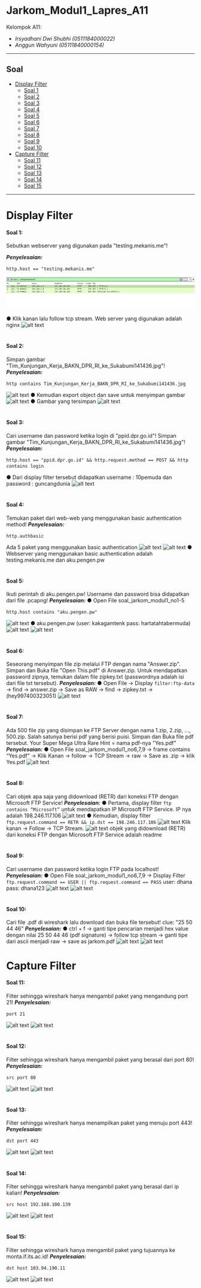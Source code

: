 # Jarkom_Modul1_Lapres_A11
Kelompok A11:
* _Irsyadhani Dwi Shubhi (0511184000022)_
* _Anggun Wahyuni (05111840000154)_

----------------------------------------------------------------
## Soal
* [Display Filter](#display-filter)
  * [Soal 1](#soal-1)
  * [Soal 2](#soal-2)
  * [Soal 3](#soal-3)
  * [Soal 4](#soal-4)
  * [Soal 5](#soal-5)
  * [Soal 6](#soal-6)
  * [Soal 7](#soal-7)
  * [Soal 8](#soal-8)
  * [Soal 9](#soal-9)
  * [Soal 10](#soal-10)
* [Capture Filter](#capture-filter)
  * [Soal 11](#soal-11)
  * [Soal 12](#soal-12)
  * [Soal 13](#soal-13)
  * [Soal 14](#soal-14)
  * [Soal 15](#soal-15)
----------------------------------------------------------------
# Display Filter

#### Soal 1:
Sebutkan webserver yang digunakan pada "testing.mekanis.me"!

_**Penyelesaian:**_
```
http.host == "testing.mekanis.me"
```
![alt text](/gambar/soal1.1.png)

● Klik kanan lalu follow tcp stream. Web server yang digunakan adalah nginx
![alt text](https://github.com/irsyadhani22/Jarkom_Modul1_Lapres_A11/blob/master/gambar/soal1.1.png)
#
#### Soal 2:
Simpan gambar "Tim_Kunjungan_Kerja_BAKN_DPR_RI_ke_Sukabumi141436.jpg"!
_**Penyelesaian:**_
```
http contains Tim_Kunjungan_Kerja_BAKN_DPR_RI_ke_Sukabumi141436.jpg
```
![alt text](https://github.com/irsyadhani22/Jarkom_Modul1_Lapres_A11/blob/master/gambar/soal2.1.png)
● Kemudian export object dan save untuk menyimpan gambar
![alt text](https://github.com/irsyadhani22/Jarkom_Modul1_Lapres_A11/blob/master/gambar/soal2.2.png)
● Gambar yang tersimpan
![alt text](https://github.com/irsyadhani22/Jarkom_Modul1_Lapres_A11/blob/master/gambar/soal2.3.png)
#
#### Soal 3:
Cari username dan password ketika login di "ppid.dpr.go.id"!
Simpan gambar "Tim_Kunjungan_Kerja_BAKN_DPR_RI_ke_Sukabumi141436.jpg"!
_**Penyelesaian:**_
```
http.host == "ppid.dpr.go.id" && http.request.method == POST && http contains login
```
● Dari display filter tersebut didapatkan username : 10pemuda dan password : guncangdunia
![alt text](https://github.com/irsyadhani22/Jarkom_Modul1_Lapres_A11/blob/master/gambar/soal3.png)
#
#### Soal 4:
Temukan paket dari web-web yang menggunakan basic authentication method!
_**Penyelesaian:**_
```
http.authbasic
```
Ada 5 paket yang menggunakan basic authentication
![alt text](https://github.com/irsyadhani22/Jarkom_Modul1_Lapres_A11/blob/master/gambar/soal4.1.png)
![alt text](https://github.com/irsyadhani22/Jarkom_Modul1_Lapres_A11/blob/master/gambar/soal4.2.png)
● Webserver yang menggunakan basic authentication adalah testing.mekanis.me dan aku.pengen.pw
#
#### Soal 5:
Ikuti perintah di aku.pengen.pw! Username dan password bisa didapatkan dari file .pcapng!
_**Penyelesaian:**_
● Open File soal_jarkom_modul1_no1-5
```
http.host contains "aku.pengen.pw"
```
![alt text](https://github.com/irsyadhani22/Jarkom_Modul1_Lapres_A11/blob/master/gambar/soal5.1.png)
● aku.pengen.pw (user: kakagamtenk pass: hartatahtabermuda)
![alt text](https://github.com/irsyadhani22/Jarkom_Modul1_Lapres_A11/blob/master/gambar/soal5.2.png)
![alt text](https://github.com/irsyadhani22/Jarkom_Modul1_Lapres_A11/blob/master/gambar/soal5.3.png)
#
#### Soal 6:
Seseorang menyimpan file zip melalui FTP dengan nama "Answer.zip". Simpan dan Buka file "Open This.pdf" di Answer.zip. Untuk mendapatkan password zipnya, temukan dalam file zipkey.txt (passwordnya adalah isi dari file txt tersebut).
_**Penyelesaian:**_
● Open File -> Display `filter:ftp-data` -> find -> answer.zip -> Save as RAW -> find -> zipkey.txt -> (hey997400323051)
![alt text](https://github.com/irsyadhani22/Jarkom_Modul1_Lapres_A11/blob/master/gambar/soal6.png)
#
#### Soal 7:
Ada 500 file zip yang disimpan ke FTP Server dengan nama 1.zip, 2.zip, ..., 500.zip. Salah satunya berisi pdf yang berisi puisi. Simpan dan Buka file pdf tersebut.
Your Super Mega Ultra Rare Hint = nama pdf-nya "Yes.pdf"
_**Penyelesaian:**_
● Open File soal_jarkom_modul1_no6,7,9 -> frame contains “Yes.pdf” -> Klik Kanan -> follow -> TCP Stream -> raw -> Save as .zip -> klik Yes.pdf
![alt text](https://github.com/irsyadhani22/Jarkom_Modul1_Lapres_A11/blob/master/gambar/soal7.png)
#
#### Soal 8:
Cari objek apa saja yang didownload (RETR) dari koneksi FTP dengan Microsoft FTP Service!
_**Penyelesaian:**_
● Pertama, display filter `ftp contains “Microsoft”` untuk mendapatkan IP Microsoft FTP Service. IP nya adalah 198.246.117.106
![alt text](https://github.com/irsyadhani22/Jarkom_Modul1_Lapres_A11/blob/master/gambar/soal8.1.png)
● Kemudian, display filter `ftp.request.command == RETR && ip.dst == 198.246.117.106`
![alt text](https://github.com/irsyadhani22/Jarkom_Modul1_Lapres_A11/blob/master/gambar/soal8.2.png)
Klik kanan -> Follow -> TCP Stream.
![alt text](https://github.com/irsyadhani22/Jarkom_Modul1_Lapres_A11/blob/master/gambar/soal8.2.png)
objek yang didownload (RETR) dari koneksi FTP dengan Microsoft FTP Service adalah readme
#
#### Soal 9:
Cari username dan password ketika login FTP pada localhost!
_**Penyelesaian:**_
● Open File soal_jarkom_modul1_no6,7,9 -> Display Filter `ftp.request.command == USER || ftp.request.command == PASS`
user: dhana pass: dhana123
![alt text](https://github.com/irsyadhani22/Jarkom_Modul1_Lapres_A11/blob/master/gambar/soal9.1.png)
![alt text](https://github.com/irsyadhani22/Jarkom_Modul1_Lapres_A11/blob/master/gambar/soal9.2.png)
#
#### Soal 10:
Cari file .pdf di wireshark lalu download dan buka file tersebut!
clue: "25 50 44 46"
_**Penyelesaian:**_
● ctrl + f -> ganti tipe pencarian menjadi hex value dengan nilai 25 50 44 46 (pdf signature) -> follow tcp stream -> ganti tipe dari ascii menjadi raw -> save as jarkom.pdf
![alt text](https://github.com/irsyadhani22/Jarkom_Modul1_Lapres_A11/blob/master/gambar/soal10.1.png)
![alt text](https://github.com/irsyadhani22/Jarkom_Modul1_Lapres_A11/blob/master/gambar/soal10.2.png)
#
# Capture Filter
#### Soal 11:
Filter sehingga wireshark hanya mengambil paket yang mengandung port 21!
_**Penyelesaian:**_
```
port 21
```
![alt text](https://github.com/irsyadhani22/Jarkom_Modul1_Lapres_A11/blob/master/gambar/soal11.1.png)
![alt text](https://github.com/irsyadhani22/Jarkom_Modul1_Lapres_A11/blob/master/gambar/soal11.2.png)
#
#### Soal 12:
Filter sehingga wireshark hanya mengambil paket yang berasal dari port 80!
_**Penyelesaian:**_
```
src port 80
```
![alt text](https://github.com/irsyadhani22/Jarkom_Modul1_Lapres_A11/blob/master/gambar/soal12.1.png)
![alt text](https://github.com/irsyadhani22/Jarkom_Modul1_Lapres_A11/blob/master/gambar/soal12.2.png)
#
#### Soal 13:
Filter sehingga wireshark hanya menampilkan paket yang menuju port 443!
_**Penyelesaian:**_
```
dst port 443
```
![alt text](https://github.com/irsyadhani22/Jarkom_Modul1_Lapres_A11/blob/master/gambar/soal13.2.png)
![alt text](https://github.com/irsyadhani22/Jarkom_Modul1_Lapres_A11/blob/master/gambar/soal13.2.png)
#
#### Soal 14:
Filter sehingga wireshark hanya mengambil paket yang berasal dari ip kalian!
_**Penyelesaian:**_
```
src host 192.168.100.139
```
![alt text](https://github.com/irsyadhani22/Jarkom_Modul1_Lapres_A11/blob/master/gambar/soal14.1.png "Hasil Soal 14")
![alt text](https://github.com/irsyadhani22/Jarkom_Modul1_Lapres_A11/blob/master/gambar/soal14.2.png)
#
#### Soal 15:
Filter sehingga wireshark hanya mengambil paket yang tujuannya ke monta.if.its.ac.id!
_**Penyelesaian:**_
```
dst host 103.94.190.11
```
![alt text](https://github.com/irsyadhani22/Jarkom_Modul1_Lapres_A11/blob/master/gambar/soal15.1.png)
![alt text](https://github.com/irsyadhani22/Jarkom_Modul1_Lapres_A11/blob/master/gambar/soal15.2.png)
